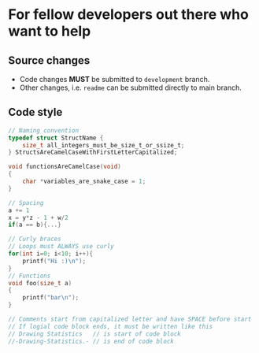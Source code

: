 # For fellow developers out there who want to help

## Source changes

- Code changes **MUST** be submitted to `development` branch.
- Other changes, i.e. `readme` can be submitted directly to main branch.

## Code style
```c
// Naming convention
typedef struct StructName {
    size_t all_integers_must_be_size_t_or_ssize_t;
} StructsAreCamelCaseWithFirstLetterCapitalized;

void functionsAreCamelCase(void)
{
    char *variables_are_snake_case = 1;
}

// Spacing
a += 1
x = y*z - 1 + w/2
if(a == b){...}

// Curly braces
// Loops must ALWAYS use curly
for(int i=0; i<10; i++){
    printf("Hi :)\n");
}
// Functions
void foo(size_t a)
{
    printf("bar\n");
}

// Comments start from capitalized letter and have SPACE before start
// If logial code block ends, it must be written like this
// Drawing Statistics   // is start of code block
//-Drawing-Statistics.- // is end of code block
```

